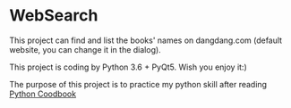 WebSearch
=============
This project can find and list the books' names on dangdang.com (default website, you can change it in the dialog).

This project is coding by Python 3.6 + PyQt5. Wish you enjoy it:)

The purpose of this project is to practice my python skill after reading [Python Coodbook](https://www.amazon.com/Learning-Python-5th-Mark-Lutz/dp/1449355730/ref=sr_1_1?ie=UTF8&qid=1502120317&sr=8-1&keywords=Learning+Python)